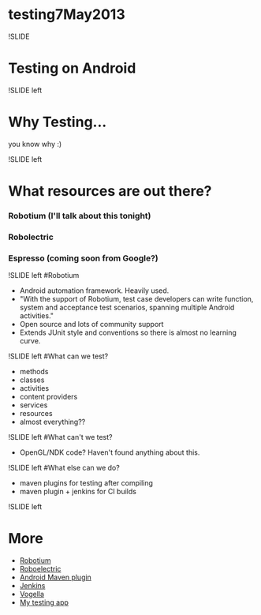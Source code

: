 # testing7May2013

!SLIDE

# Testing on Android

!SLIDE left

# Why Testing...

you know why :) 

!SLIDE left

# What resources are out there?

### Robotium (I'll talk about this tonight)
### Robolectric
### Espresso (coming soon from Google?)
!SLIDE left
#Robotium

* Android automation framework. Heavily used. 
* "With the support of Robotium, test case developers can write function, system and acceptance test scenarios, spanning multiple Android activities."
* Open source and lots of community support
* Extends JUnit style and conventions so there is almost no learning curve.


!SLIDE left
#What can we test?
* methods
* classes
* activities
* content providers
* services
* resources
* almost everything??

!SLIDE left
#What can't we test?
* OpenGL/NDK code? Haven't found anything about this.


!SLIDE left
#What else can we do?
* maven plugins for testing after compiling
* maven plugin + jenkins for CI builds 

!SLIDE left

# More

* <a href=https://code.google.com/p/robotium/>Robotium</a>
* <a href=http://pivotal.github.io/robolectric/>Roboelectric</a>
* <a href=https://code.google.com/p/maven-android-plugin/>Android Maven plugin</a>
* <a href=https://wiki.jenkins-ci.org/display/JENKINS/Android+Emulator+Plugin>Jenkins</a>
* <a href=http://www.vogella.com/articles/AndroidTesting/article.html>Vogella</a>
* <a href=https://github.com/yegdroid/AndroidTesting>My testing app</a>

